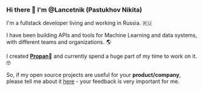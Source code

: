### Hi there 👋 I'm @Lancetnik (Pastukhov Nikita)

I'm a fullstack developer living and working in Russia. :ru:

I have been building APIs and tools for Machine Learning and data systems, with different teams and organizations. 🌎

I created [**Propan**](https://lancetnik.github.io/Propan/)🚀 and currently spend a huge part of my time to work on it. 🤓

So, if my open source projects are useful for your **product/company**, please tell me about it [here](https://github.com/Lancetnik/Propan/discussions/categories/show-and-tell) - your feedback is very important for me.

<!--
**Lancetnik/Lancetnik** is a ✨ _special_ ✨ repository because its `README.md` (this file) appears on your GitHub profile.

Here are some ideas to get you started:

- 🔭 I’m currently working on ...
- 🌱 I’m currently learning ...
- 👯 I’m looking to collaborate on ...
- 🤔 I’m looking for help with ...
- 💬 Ask me about ...
- 📫 How to reach me: ...
- 😄 Pronouns: ...
- ⚡ Fun fact: ...
-->
